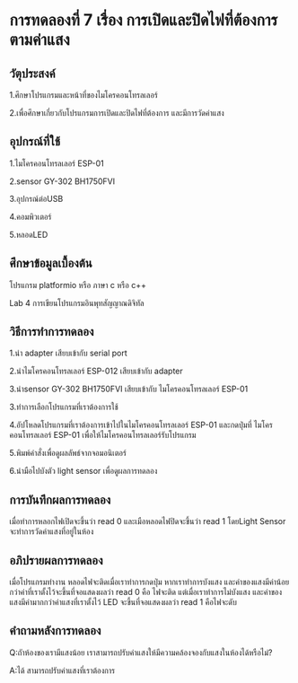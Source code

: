 # การทดลองที่ 7 เรื่อง การเปิดและปิดไฟที่ต้องการตามค่าแสง

## วัตุประสงค์ 
1.ศึกษาโปรแกรมและหน้าที่ของไมโครคอนโทรลเลอร์ 

2.เพื่อศึกษาเกี่ยวกับโปรแกรมการเปิดและปิดไฟที่ต้องการ และมีการวัดค่าแสง

## อุปกรณ์ที่ใช้ 
1.ไมโครคอนโทรลเลอร์ ESP-01

2.sensor GY-302 BH1750FVI 
 
3.อุปกรณ์ต่อUSB
 
4.คอมพิวเตอร์

5.หลอดLED

## ศึกษาข้อมูลเบื้องต้น 
โปรแกรม platformio หรือ ภาษา c หรือ c++

Lab 4 การเขียนโปรแกรมอินพุทสัญญาณดิจิทัล 

## วิธีการทำการทดลอง

1.นำ adapter เสียบเข้ากับ serial port

2.นำไมโครคอนโทรลเลอร์ ESP-012 เสียบเข้ากับ adapter

3.นำsensor GY-302 BH1750FVI เสียบเข้ากับ ไมโครคอนโทรลเลอร์ ESP-01

3.ทำการเลือกโปรแกรมที่เราต้องการใช้

4.อัปโหลดโปรแกรมที่เราต้องการเข้าไปในไมโครคอนโทรลเลอร์ ESP-01 และกดปุ่มที่ ไมโครคอนโทรลเลอร์ ESP-01 เพื่อให้ไมโครคอนโทรลเลอร์รับโปรแกรม

5.พิมพ์คำสั่งเพื่อดูผลลัพธ์จากจอมอนิเตอร์

6.นำมือไปบังตัว light sensor เพื่อดูผลการทดลอง

## การบันทึกผลการทดลอง
เมื่อทำการหลอกไฟเปิดจะขึ้นว่า read 0 และเมือหลอดไฟปิดจะขึ้นว่า read 1 โดยLight Sensor จะทำการวัดค่าแสงที่อยู่ในห้อง 

## อภิปรายผลการทดลอง
เมื่อโปรแกรมทำงาน หลอดไฟจะติดเมื่อเราทำการกดปุ่ม หากเราทำการบังแสง และค่าของแสงมีค่าน้อยกว่าค่าที่เราตั้งไว้จะขึ้นที่จอแสดงผลว่า read 0 คือ ไฟจะติด แต่เมื่อเราทำการไม่บังแสง และค่าของแสงมีค่ามากกว่าค่าแสงที่เราตั้งไว้ LED  จะขึ้นที่จอแสดงผลว่า read 1 คือไฟจะดับ

## คำถามหลังการทดลอง
Q:ถัาห้องของเรามีแสงน้อย เราสามารถปรับค่าแสงให้มีความคล้องจองกับแสงในห้องได้หรือไม่?

A:ได้ สามารถปรับค่าแสงที่เราต้องการ
  

